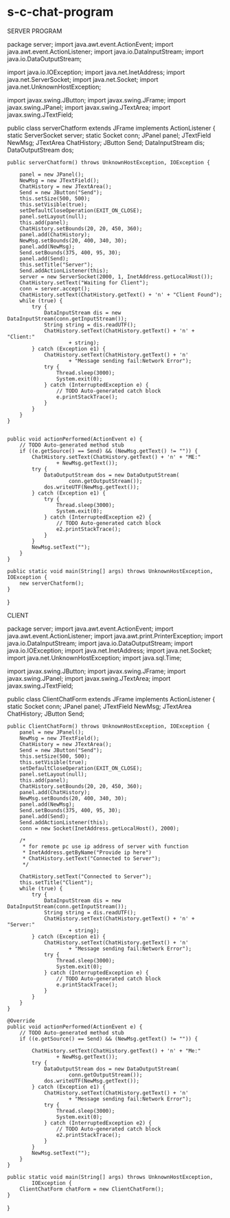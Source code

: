 # s-c-chat-program

SERVER PROGRAM

package server;
import java.awt.event.ActionEvent;
import java.awt.event.ActionListener;
import java.io.DataInputStream;
import java.io.DataOutputStream;

import java.io.IOException;
import java.net.InetAddress;
import java.net.ServerSocket;
import java.net.Socket;
import java.net.UnknownHostException;

import javax.swing.JButton;
import javax.swing.JFrame;
import javax.swing.JPanel;
import javax.swing.JTextArea;
import javax.swing.JTextField;

public class serverChatform extends JFrame implements ActionListener {
	static ServerSocket server;
	static Socket conn;
	JPanel panel;
	JTextField NewMsg;
	JTextArea ChatHistory;
	JButton Send;
	DataInputStream dis;
	DataOutputStream dos;

	public serverChatform() throws UnknownHostException, IOException {

		panel = new JPanel();
		NewMsg = new JTextField();
		ChatHistory = new JTextArea();
		Send = new JButton("Send");
		this.setSize(500, 500);
		this.setVisible(true);
		setDefaultCloseOperation(EXIT_ON_CLOSE);
		panel.setLayout(null);
		this.add(panel);
		ChatHistory.setBounds(20, 20, 450, 360);
		panel.add(ChatHistory);
		NewMsg.setBounds(20, 400, 340, 30);
		panel.add(NewMsg);
		Send.setBounds(375, 400, 95, 30);
		panel.add(Send);
		this.setTitle("Server");
		Send.addActionListener(this);
		server = new ServerSocket(2000, 1, InetAddress.getLocalHost());
		ChatHistory.setText("Waiting for Client");
		conn = server.accept();
		ChatHistory.setText(ChatHistory.getText() + 'n' + "Client Found");
		while (true) {
			try {
				DataInputStream dis = new DataInputStream(conn.getInputStream());
				String string = dis.readUTF();
				ChatHistory.setText(ChatHistory.getText() + 'n' + "Client:"
						+ string);
			} catch (Exception e1) {
				ChatHistory.setText(ChatHistory.getText() + 'n'
						+ "Message sending fail:Network Error");
				try {
					Thread.sleep(3000);
					System.exit(0);
				} catch (InterruptedException e) {
					// TODO Auto-generated catch block
					e.printStackTrace();
				}
			}
		}
	}

	
	public void actionPerformed(ActionEvent e) {
		// TODO Auto-generated method stub
		if ((e.getSource() == Send) && (NewMsg.getText() != "")) {
			ChatHistory.setText(ChatHistory.getText() + 'n' + "ME:"
					+ NewMsg.getText());
			try {
				DataOutputStream dos = new DataOutputStream(
						conn.getOutputStream());
				dos.writeUTF(NewMsg.getText());
			} catch (Exception e1) {
				try {
					Thread.sleep(3000);
					System.exit(0);
				} catch (InterruptedException e2) {
					// TODO Auto-generated catch block
					e2.printStackTrace();
				}
			}
			NewMsg.setText("");
		}
	}

	public static void main(String[] args) throws UnknownHostException,
	IOException {
		new serverChatform();
	}
}


CLIENT

package server;
import java.awt.event.ActionEvent;
import java.awt.event.ActionListener;
import java.awt.print.PrinterException;
import java.io.DataInputStream;
import java.io.DataOutputStream;
import java.io.IOException;
import java.net.InetAddress;
import java.net.Socket;
import java.net.UnknownHostException;
import java.sql.Time;

import javax.swing.JButton;
import javax.swing.JFrame;
import javax.swing.JPanel;
import javax.swing.JTextArea;
import javax.swing.JTextField;

public class ClientChatForm extends JFrame implements ActionListener {
	static Socket conn;
	JPanel panel;
	JTextField NewMsg;
	JTextArea ChatHistory;
	JButton Send;

	public ClientChatForm() throws UnknownHostException, IOException {
		panel = new JPanel();
		NewMsg = new JTextField();
		ChatHistory = new JTextArea();
		Send = new JButton("Send");
		this.setSize(500, 500);
		this.setVisible(true);
		setDefaultCloseOperation(EXIT_ON_CLOSE);
		panel.setLayout(null);
		this.add(panel);
		ChatHistory.setBounds(20, 20, 450, 360);
		panel.add(ChatHistory);
		NewMsg.setBounds(20, 400, 340, 30);
		panel.add(NewMsg);
		Send.setBounds(375, 400, 95, 30);
		panel.add(Send);
		Send.addActionListener(this);
		conn = new Socket(InetAddress.getLocalHost(), 2000);

		/*
		 * for remote pc use ip address of server with function
		 * InetAddress.getByName("Provide ip here")
		 * ChatHistory.setText("Connected to Server");
		 */

		ChatHistory.setText("Connected to Server");
		this.setTitle("Client");
		while (true) {
			try {
				DataInputStream dis = new DataInputStream(conn.getInputStream());
				String string = dis.readUTF();
				ChatHistory.setText(ChatHistory.getText() + 'n' + "Server:"
						+ string);
			} catch (Exception e1) {
				ChatHistory.setText(ChatHistory.getText() + 'n'
						+ "Message sending fail:Network Error");
				try {
					Thread.sleep(3000);
					System.exit(0);
				} catch (InterruptedException e) {
					// TODO Auto-generated catch block
					e.printStackTrace();
				}
			}
		}
	}

	@Override
	public void actionPerformed(ActionEvent e) {
		// TODO Auto-generated method stub
		if ((e.getSource() == Send) && (NewMsg.getText() != "")) {

			ChatHistory.setText(ChatHistory.getText() + 'n' + "Me:"
					+ NewMsg.getText());
			try {
				DataOutputStream dos = new DataOutputStream(
						conn.getOutputStream());
				dos.writeUTF(NewMsg.getText());
			} catch (Exception e1) {
				ChatHistory.setText(ChatHistory.getText() + 'n'
						+ "Message sending fail:Network Error");
				try {
					Thread.sleep(3000);
					System.exit(0);
				} catch (InterruptedException e2) {
					// TODO Auto-generated catch block
					e2.printStackTrace();
				}
			}
			NewMsg.setText("");
		}
	}

	public static void main(String[] args) throws UnknownHostException,
			IOException {
		ClientChatForm chatForm = new ClientChatForm();
	}
}
